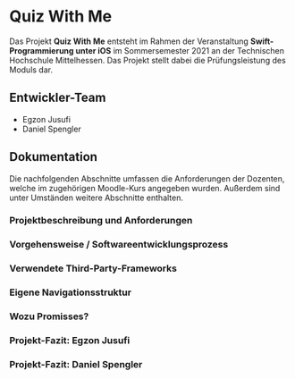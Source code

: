 # Quiz With Me

Das Projekt **Quiz With Me** entsteht im Rahmen der Veranstaltung **Swift-Programmierung unter iOS** im Sommersemester 2021 an der Technischen Hochschule Mittelhessen. Das Projekt stellt dabei die Prüfungsleistung des Moduls dar.

## Entwickler-Team
* Egzon Jusufi
* Daniel Spengler

## Dokumentation
Die nachfolgenden Abschnitte umfassen die Anforderungen der Dozenten, welche im zugehörigen Moodle-Kurs angegeben wurden. Außerdem sind unter Umständen weitere Abschnitte enthalten.

### Projektbeschreibung und Anforderungen

### Vorgehensweise / Softwareentwicklungsprozess

### Verwendete Third-Party-Frameworks

### Eigene Navigationsstruktur

### Wozu Promisses?

### Projekt-Fazit: Egzon Jusufi

### Projekt-Fazit: Daniel Spengler